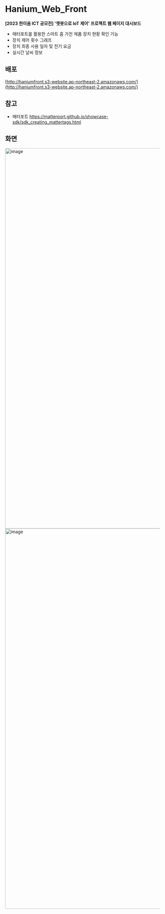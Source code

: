 # Hanium_Web_Front
**[2023 한이음 ICT 공모전] '챗봇으로 IoT 제어' 프로젝트 웹 페이지 대시보드**  
- 매터포트를 활용한 스마트 홈 가전 제품 장치 현황 확인 기능  
- 장치 제어 횟수 그래프
- 장치 최종 사용 일자 및 전기 요금  
- 실시간 날씨 정보

## 배포
[http://haniumfront.s3-website.ap-northeast-2.amazonaws.com/](http://haniumfront.s3-website.ap-northeast-2.amazonaws.com/)

## 참고
- 매터포트
https://matterport.github.io/showcase-sdk/sdk_creating_mattertags.html

## 화면 
<img width="1233" alt="image" src="https://github.com/Hanium2023/Hanium_Web_Front/assets/80878955/72537237-ef2c-4b52-b504-ffa260c5e204">
<img width="1233" alt="image" src="https://github.com/Hanium2023/Hanium_Web_Front/assets/80878955/e806bcbb-46ce-445e-941d-8f8735482377">
